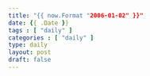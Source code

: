 ```yaml
---
title: "{{ now.Format "2006-01-02" }}"
date: {{ .Date }}
tags : [ "daily" ]
categories : [ "daily" ]
type: daily
layout: post
draft: false
---
```



